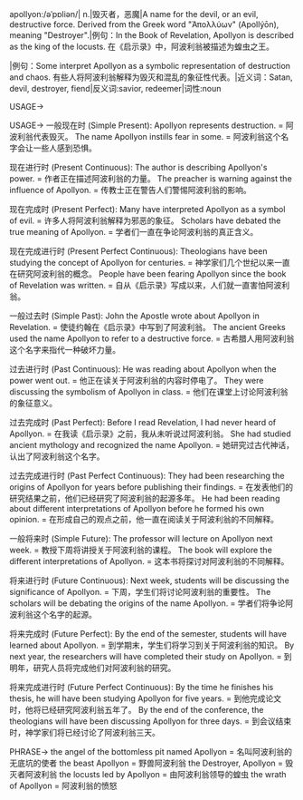 apollyon:/əˈpɒliən/| n.|毁灭者，恶魔|A name for the devil, or an evil, destructive force.  Derived from the Greek word "Ἀπολλύων" (Apollýōn), meaning "Destroyer".|例句：In the Book of Revelation, Apollyon is described as the king of the locusts. 在《启示录》中，阿波利翁被描述为蝗虫之王。

|例句：Some interpret Apollyon as a symbolic representation of destruction and chaos.  有些人将阿波利翁解释为毁灭和混乱的象征性代表。|近义词：Satan, devil, destroyer, fiend|反义词:savior, redeemer|词性:noun


USAGE->

USAGE->
一般现在时 (Simple Present):
Apollyon represents destruction. = 阿波利翁代表毁灭。
The name Apollyon instills fear in some. = 阿波利翁这个名字会让一些人感到恐惧。

现在进行时 (Present Continuous):
The author is describing Apollyon's power. = 作者正在描述阿波利翁的力量。
The preacher is warning against the influence of Apollyon. = 传教士正在警告人们警惕阿波利翁的影响。

现在完成时 (Present Perfect):
Many have interpreted Apollyon as a symbol of evil. = 许多人将阿波利翁解释为邪恶的象征。
Scholars have debated the true meaning of Apollyon. = 学者们一直在争论阿波利翁的真正含义。


现在完成进行时 (Present Perfect Continuous):
Theologians have been studying the concept of Apollyon for centuries. = 神学家们几个世纪以来一直在研究阿波利翁的概念。
People have been fearing Apollyon since the book of Revelation was written. = 自从《启示录》写成以来，人们就一直害怕阿波利翁。

一般过去时 (Simple Past):
John the Apostle wrote about Apollyon in Revelation. = 使徒约翰在《启示录》中写到了阿波利翁。
The ancient Greeks used the name Apollyon to refer to a destructive force. = 古希腊人用阿波利翁这个名字来指代一种破坏力量。


过去进行时 (Past Continuous):
He was reading about Apollyon when the power went out. = 他正在读关于阿波利翁的内容时停电了。
They were discussing the symbolism of Apollyon in class. = 他们在课堂上讨论阿波利翁的象征意义。

过去完成时 (Past Perfect):
Before I read Revelation, I had never heard of Apollyon. = 在我读《启示录》之前，我从未听说过阿波利翁。
She had studied ancient mythology and recognized the name Apollyon. = 她研究过古代神话，认出了阿波利翁这个名字。

过去完成进行时 (Past Perfect Continuous):
They had been researching the origins of Apollyon for years before publishing their findings. = 在发表他们的研究结果之前，他们已经研究了阿波利翁的起源多年。
He had been reading about different interpretations of Apollyon before he formed his own opinion. = 在形成自己的观点之前，他一直在阅读关于阿波利翁的不同解释。


一般将来时 (Simple Future):
The professor will lecture on Apollyon next week. = 教授下周将讲授关于阿波利翁的课程。
The book will explore the different interpretations of Apollyon. = 这本书将探讨对阿波利翁的不同解释。

将来进行时 (Future Continuous):
Next week, students will be discussing the significance of Apollyon. = 下周，学生们将讨论阿波利翁的重要性。
The scholars will be debating the origins of the name Apollyon. = 学者们将争论阿波利翁这个名字的起源。


将来完成时 (Future Perfect):
By the end of the semester, students will have learned about Apollyon. = 到学期末，学生们将学习到关于阿波利翁的知识。
By next year, the researchers will have completed their study on Apollyon. = 到明年，研究人员将完成他们对阿波利翁的研究。

将来完成进行时 (Future Perfect Continuous):
By the time he finishes his thesis, he will have been studying Apollyon for five years. = 到他完成论文时，他将已经研究阿波利翁五年了。
By the end of the conference, the theologians will have been discussing Apollyon for three days. = 到会议结束时，神学家们将已经讨论了阿波利翁三天。



PHRASE->
the angel of the bottomless pit named Apollyon =  名叫阿波利翁的无底坑的使者
the beast Apollyon = 野兽阿波利翁
the Destroyer, Apollyon = 毁灭者阿波利翁
the locusts led by Apollyon = 由阿波利翁领导的蝗虫
the wrath of Apollyon = 阿波利翁的愤怒
